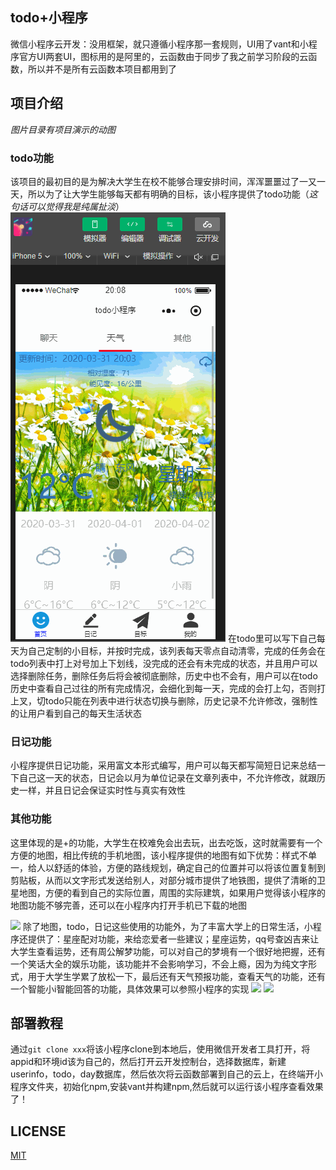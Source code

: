 ## todo+小程序

微信小程序云开发：没用框架，就只遵循小程序那一套规则，UI用了vant和小程序官方UI两套UI，图标用的是阿里的，云函数由于同步了我之前学习阶段的云函数，所以并不是所有云函数本项目都用到了

## 项目介绍
*图片目录有项目演示的动图*

### todo功能
该项目的最初目的是为解决大学生在校不能够合理安排时间，浑浑噩噩过了一又一天，所以为了让大学生能够每天都有明确的目标，该小程序提供了todo功能（*这句话可以觉得我是纯属扯淡*）
![](./images/1.gif)
在todo里可以写下自己每天为自己定制的小目标，并按时完成，该列表每天零点自动清零，完成的任务会在todo列表中打上对号加上下划线，没完成的还会有未完成的状态，并且用户可以选择删除任务，删除任务后将会被彻底删除，历史中也不会有，用户可以在todo历史中查看自己过往的所有完成情况，会细化到每一天，完成的会打上勾，否则打上叉，切todo只能在列表中进行状态切换与删除，历史记录不允许修改，强制性的让用户看到自己的每天生活状态

### 日记功能
小程序提供日记功能，采用富文本形式编写，用户可以每天都写简短日记来总结一下自己这一天的状态，日记会以月为单位记录在文章列表中，不允许修改，就跟历史一样，并且日记会保证实时性与真实有效性

### 其他功能

这里体现的是+的功能，大学生在校难免会出去玩，出去吃饭，这时就需要有一个方便的地图，相比传统的手机地图，该小程序提供的地图有如下优势：样式不单一，给人以舒适的体验，方便的路线规划，确定自己的位置并可以将该位置复制到剪贴板，从而以文字形式发送给别人，对部分城市提供了地铁图，提供了清晰的卫星地图，方便的看到自己的实际位置，周围的实际建筑，如果用户觉得该小程序的地图功能不够完善，还可以在小程序内打开手机已下载的地图

![](images/2.gif)
除了地图，todo，日记这些使用的功能外，为了丰富大学上的日常生活，小程序还提供了：星座配对功能，来给恋爱者一些建议；星座运势，qq号查凶吉来让大学生查看运势，还有周公解梦功能，可以对自己的梦境有一个很好地把握，还有一个笑话大全的娱乐功能，该功能并不会影响学习，不会上瘾，因为为纯文字形式，用于大学生学累了放松一下，最后还有天气预报功能，查看天气的功能，还有一个智能小i智能回答的功能，具体效果可以参照小程序的实现
![](images/3.gif)
![](images/4.gif)
## 部署教程

通过`git clone xxx`将该小程序clone到本地后，使用微信开发者工具打开，将appid和环境id该为自己的，然后打开云开发控制台，选择数据库，新建userinfo，todo，day数据库，然后依次将云函数部署到自己的云上，在终端开小程序文件夹，初始化npm,安装vant并构建npm,然后就可以运行该小程序查看效果了！


## LICENSE
[MIT](LICENSE)
